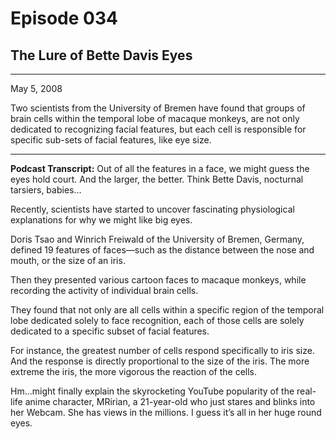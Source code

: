 # Episode 034

## The Lure of Bette Davis Eyes

---

May 5, 2008

Two scientists from the University of Bremen have found that groups of brain cells within the temporal lobe of macaque monkeys, are not only dedicated to recognizing facial features, but each cell is responsible for specific sub-sets of facial features, like eye size.

---

**Podcast Transcript:** Out of all the features in a face, we might guess the eyes hold court. And the larger, the better. Think Bette Davis, nocturnal tarsiers, babies…

Recently, scientists have started to uncover fascinating physiological explanations for why we might like big eyes.

Doris Tsao and Winrich Freiwald of the University of Bremen, Germany, defined 19 features of faces—such as the distance between the nose and mouth, or the size of an iris.

Then they presented various cartoon faces to macaque monkeys, while recording the activity of individual brain cells.

They found that not only are all cells within a specific region of the temporal lobe dedicated solely to face recognition, each of those cells are solely dedicated to a specific subset of facial features.

For instance, the greatest number of cells respond specifically to iris size. And the response is directly proportional to the size of the iris. The more extreme the iris, the more vigorous the reaction of the cells.

Hm...might finally explain the skyrocketing YouTube popularity of the real-life anime character, MRirian, a 21-year-old who just stares and blinks into her Webcam. She has views in the millions. I guess it’s all in her huge round eyes.

